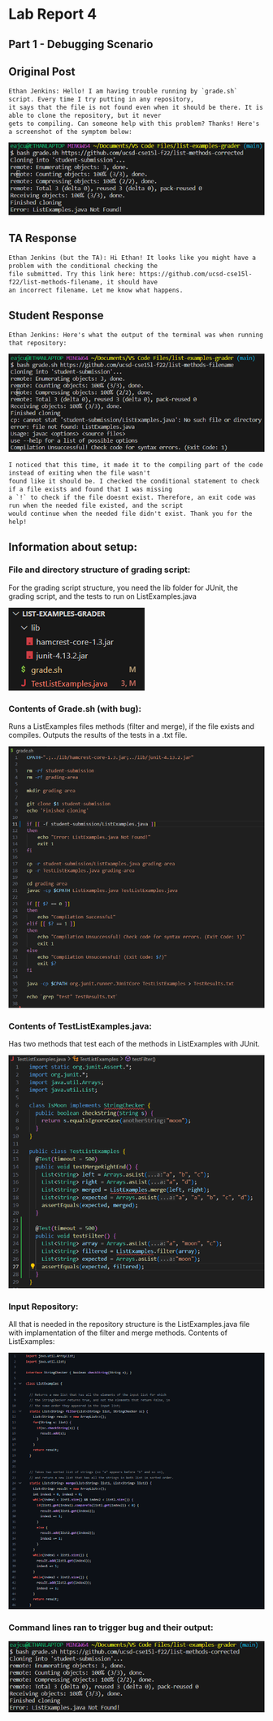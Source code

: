 # Lab Report 4
## Part 1 - Debugging Scenario
## Original Post
```
Ethan Jenkins: Hello! I am having trouble running by `grade.sh` script. Every time I try putting in any repository,
it says that the file is not found even when it should be there. It is able to clone the repository, but it never
gets to compiling. Can someone help with this problem? Thanks! Here's a screenshot of the symptom below:
```
![Student Error Message](StudentError.png)

## TA Response
```
Ethan Jenkins (but the TA): Hi Ethan! It looks like you might have a problem with the conditional checking the
file submitted. Try this link here: https://github.com/ucsd-cse15l-f22/list-methods-filename, it should have
an incorrect filename. Let me know what happens.
```
## Student Response
```
Ethan Jenkins: Here's what the output of the terminal was when running that repository:
```
![Student Error Message](StudentTest.png)
```
I noticed that this time, it made it to the compiling part of the code instead of exiting when the file wasn't
found like it should be. I checked the conditional statement to check if a file exists and found that I was missing
a `!` to check if the file doesnt exist. Therefore, an exit code was run when the needed file existed, and the script
would continue when the needed file didn't exist. Thank you for the help!
```
## Information about setup:
### File and directory structure of grading script:
For the grading script structure, you need the lib folder for JUnit, the grading script, and the tests to run on ListExamples.java

![Grading Structure](GradingStructure.png)
### Contents of Grade.sh (with bug):
Runs a ListExamples files methods (filter and merge), if the file exists and compiles. Outputs the results of the tests in a .txt file.

![Grade.sh](GradingScript.png)
### Contents of TestListExamples.java:
Has two methods that test each of the methods in ListExamples with JUnit.

![Test List Examples](ListTester.png)
### Input Repository:
All that is needed in the repository structure is the ListExamples.java file with implamentation of the filter and merge methods. Contents of ListExamples:

![List Example](ListExample.png)
### Command lines ran to trigger bug and their output:

![Commands Run](CommandError.png)
